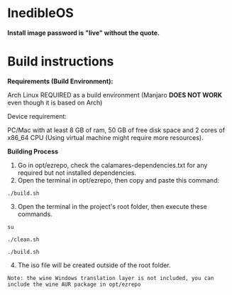# InedibleOS

**Install image password is "live" without the quote.**

# Build instructions

**Requirements (Build Environment):**

Arch Linux REQUIRED as a build environment (Manjaro **DOES NOT WORK** even though it is based on Arch)

Device requirement:

PC/Mac with at least 8 GB of ram, 50 GB of free disk space and 2 cores of x86_64 CPU (Using virtual machine might require more resources).


**Building Process**
1. Go in opt/ezrepo, check the calamares-dependencies.txt for any required but not installed dependencies.
2. Open the terminal in opt/ezrepo, then copy and paste this command:
```
./build.sh
```
3. Open the terminal in the project's root folder, then execute these commands.
```
su
```
```
./clean.sh
```
```
./build.sh
```
4. The iso file will be created outside of the root folder.

```Note: the wine Windows translation layer is not included, you can include the wine AUR package in opt/ezrepo```
